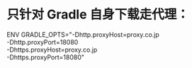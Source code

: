 # 只针对 Gradle 自身下载走代理：
ENV GRADLE_OPTS="-Dhttp.proxyHost=proxy.co.jp \
                 -Dhttp.proxyPort=18080 \
                 -Dhttps.proxyHost=proxy.co.jp \
                 -Dhttps.proxyPort=18080"
